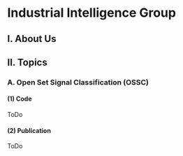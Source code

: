 # Industrial Intelligence Group

## I. About Us

## II. Topics

### A. Open Set Signal Classification (OSSC)

#### (1) Code

ToDo

#### (2) Publication

ToDo
